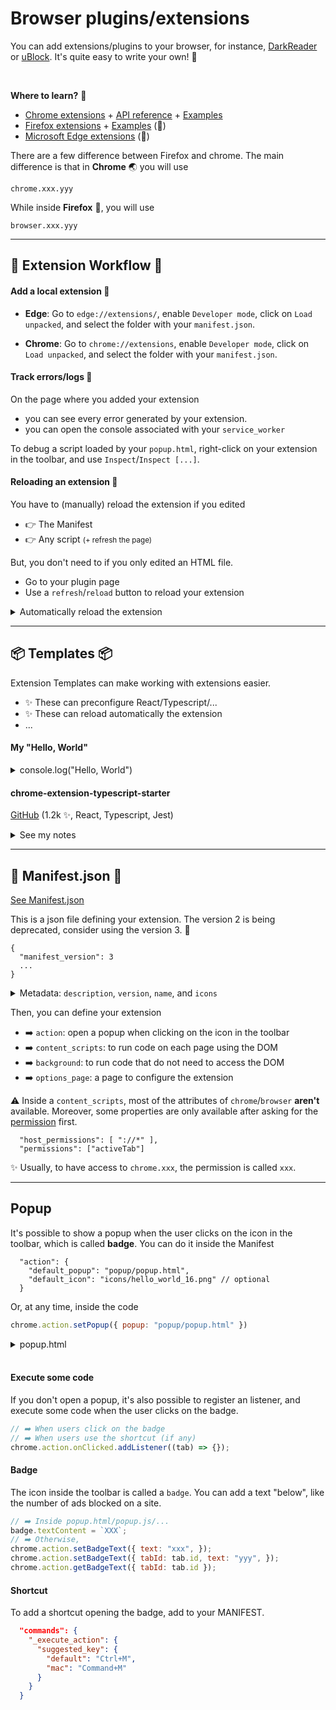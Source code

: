 # Browser plugins/extensions

<div class="row row-cols-md-2 mb-3"><div>

You can add extensions/plugins to your browser, for instance, [DarkReader](https://darkreader.org/) or [uBlock](https://ublockorigin.com/). It's quite easy to write your own! 🚀

<br>

**Where to learn?** 🏫

* [Chrome extensions](https://developer.chrome.com/docs/extensions/mv3/) + [API reference](https://developer.chrome.com/docs/extensions/reference/) + [Examples](https://github.com/GoogleChrome/chrome-extensions-samples)
* [Firefox extensions](https://developer.mozilla.org/en-US/docs/Mozilla/Add-ons/WebExtensions) + [Examples](https://github.com/mdn/webextensions-examples) (👻)
* [Microsoft Edge extensions](https://learn.microsoft.com/en-us/microsoft-edge/extensions-chromium/) (👻)
</div><div>

There are a few difference between Firefox and chrome. The main difference is that in **Chrome** 🌏 you will use

```text!
chrome.xxx.yyy
```

While inside **Firefox** 🦊, you will use

```text!
browser.xxx.yyy
```
</div></div>

<hr class="sep-both">

## 🐍 Extension Workflow 🐍

<div class="row row-cols-md-2 mt-3"><div>

#### Add a local extension 🚀

<p></p>

* **Edge**: Go to `edge://extensions/`, enable `Developer mode`, click on `Load unpacked`, and select the folder with your `manifest.json`.

* **Chrome**: Go to `chrome://extensions`, enable `Developer mode`, click on `Load unpacked`, and select the folder with your `manifest.json`.

#### Track errors/logs 🐛

On the page where you added your extension

* you can see every error generated by your extension.
* you can open the console associated with your `service_worker`

To debug a script loaded by your `popup.html`, right-click on your extension in the toolbar, and use `Inspect`/`Inspect [...]`.
</div><div>

#### Reloading an extension 💪

You have to (manually) reload the extension if you edited

* 👉️ The Manifest
* 👉️ Any script <small>(+ refresh the page)</small>

But, you don't need to if you only edited an HTML file.

* Go to your plugin page
* Use a `refresh`/`reload` button to reload your extension

<details class="details-e">
<summary>Automatically reload the extension</summary>

* Use a (good) template
* Try [chrome-extensions-reloader](https://github.com/arikw/chrome-extensions-reloader) (👻)
* Call `chrome.runtime.reload()` <small>(not available in a content_script)</small>.
</details>
</div></div>

<hr class="sep-both">

## 📦 Templates 📦

<div class="row row-cols-md-2 mt-3"><div>

Extension Templates can make working with extensions easier.

* ✨ These can preconfigure React/Typescript/...
* ✨ These can reload automatically the extension
* ...

#### My "Hello, World"

<p></p>

<details class="details-n">
<summary>console.log("Hello, World")</summary>

* Create `manifest.json`

```json
{
  "name": "Hello, World",
  "version": "0.0.1",
  "manifest_version": 3,
  "description": "Print \"Hello, World\" in the console",
  "content_scripts": [
    {
      "matches": ["<all_urls>"],
      "js": ["scripts/main.js"]
    }
  ]
}
```

* Create `scripts/main.js`

```javascript
console.log("Hello, World")
```

* Load your extension
* Visit a website, open the console, you will see the log
</details>
</div><div>

#### chrome-extension-typescript-starter

[GitHub](https://github.com/chibat/chrome-extension-typescript-starter) (1.2k ✨, React, Typescript, Jest)

<details class="details-n">
<summary>See my notes</summary>

➡️ **Get started**

```bash
$ git clone https://github.com/chibat/chrome-extension-typescript-starter.git my-extension
$ cd .\my-extension\
$ npm install
$ npm update
$ npm run watch
```

The extension is automatically reloaded inside the browser.

➡️ **Bootstrap**

To load bootstrap, download it locally, and store it inside a directory in `public` (ex: lib/). Then in `popup.html`, use

```
<link href="lib/css/bootstrap.min.css" rel="stylesheet">
<script src="lib/js/bootstrap.bundle.min.js"></script>
```

➡️ **MANIFEST**

For JS files in the Manifest, `src/*.ts` will generate a file `js/*.js`.

```json!
"background": {
    "service_worker": "js/background.js"
},
```
</details>
</div></div>

<hr class="sep-both">

## 🎺 Manifest.json 🎺

[See Manifest.json](https://developer.chrome.com/docs/extensions/mv3/manifest/)

<div class="row row-cols-md-2 mt-4"><div>

This is a json file defining your extension. The version 2 is being deprecated, consider using the version 3. 🚀

```json!
{
  "manifest_version": 3
  ...
}
```

<details class="details-n">
<summary>Metadata: <code>description</code>, <code>version</code>, <code>name</code>, and <code>icons</code></summary>

The `name`, the `description`, and the `version` are up to you.

```json!
  "name": "Hello, World",
  "version": "0.0.1",
  "description": "Print \"Hello, World\" in the console",
```

You should provide an icon in multiple sizes: `16`, `32`, `48` and `128`. The browser will do the resizing for missing resolutions.

```json!
  "icons": {
    "16": "icons/hello_world_16.png",
    "32": "icons/hello_world_32.png",
    "48": "icons/hello_world_48.png",
    "128": "icons/hello_world_128.png"
  }
```
</details>
</div><div>

Then, you can define your extension

* ➡️ `action`: open a popup when clicking on the icon in the toolbar
* ➡️ `content_scripts`: to run code on each page using the DOM
* ➡️ `background`: to run code that do not need to access the DOM
* ➡️ `options_page`: a page to configure the extension

⚠️ Inside a `content_scripts`, most of the attributes of `chrome`/`browser` **aren't** available. Moreover, some properties are only available after asking for the [permission](https://developer.chrome.com/docs/extensions/mv3/declare_permissions/) first.

```json!
  "host_permissions": [ "://*" ],
  "permissions": ["activeTab"]
```

✨ Usually, to have access to `chrome.xxx`, the permission is called `xxx`.
</div></div>

<hr class="sep-both">

## Popup

<div class="row row-cols-md-2 mt-4"><div>

It's possible to show a popup when the user clicks on the icon in the toolbar, which is called **badge**. You can do it inside the Manifest

```json!
  "action": {
    "default_popup": "popup/popup.html",
    "default_icon": "icons/hello_world_16.png" // optional
  }
```

Or, at any time, inside the code

```javascript
chrome.action.setPopup({ popup: "popup/popup.html" })
```

<details class="details-e">
<summary>popup.html</summary>

This is page as you would create

```html!
<html lang="en">
<head>
  <meta charset="UTF-8" />
  <title>Hello, World</title>
</head>
<body>
<div>
    <p>Hello, World</p>
    <!-- load popup/popup.js -->
    <script src="popup.js"></script>
</div>
</body>
</html>
```
</details>

<br>

#### Execute some code

If you don't open a popup, it's also possible to register an listener, and execute some code when the user clicks on the badge.

```javascript
// ➡️ When users click on the badge
// ➡️ When users use the shortcut (if any)
chrome.action.onClicked.addListener((tab) => {});
```
</div><div>

#### Badge

The icon inside the toolbar is called a `badge`. You can add a text "below", like the number of ads blocked on a site.

```javascript
// ➡️ Inside popup.html/popup.js/...
badge.textContent = `XXX`;
// ➡️ Otherwise,
chrome.action.setBadgeText({ text: "xxx", });
chrome.action.setBadgeText({ tabId: tab.id, text: "yyy", });
chrome.action.getBadgeText({ tabId: tab.id });
```

#### Shortcut

To add a shortcut opening the badge, add to your MANIFEST.

```json
  "commands": {
    "_execute_action": {
      "suggested_key": {
        "default": "Ctrl+M",
        "mac": "Command+M"
      }
    }
  }
```
</div></div>